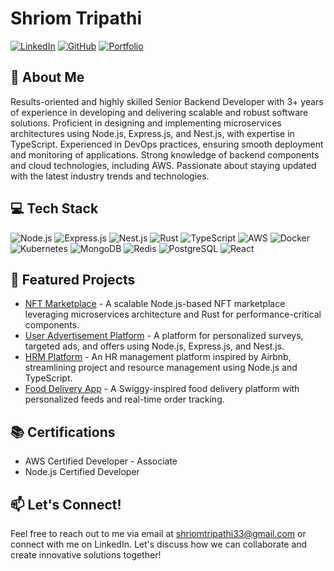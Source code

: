 # Shriom Tripathi

[![LinkedIn](https://img.shields.io/badge/-LinkedIn-blue?style=flat&logo=linkedin&logoColor=white)](https://www.linkedin.com/in/shriomtripathi)
[![GitHub](https://img.shields.io/badge/-GitHub-black?style=flat&logo=github&logoColor=white)](https://github.com/shriomtripathi)
[![Portfolio](https://img.shields.io/badge/-Portfolio-orange?style=flat&logo=web&logoColor=white)](https://www.example.com)

## 🚀 About Me
Results-oriented and highly skilled Senior Backend Developer with 3+ years of experience in developing and delivering scalable and robust software solutions. Proficient in designing and implementing microservices architectures using Node.js, Express.js, and Nest.js, with expertise in TypeScript. Experienced in DevOps practices, ensuring smooth deployment and monitoring of applications. Strong knowledge of backend components and cloud technologies, including AWS. Passionate about staying updated with the latest industry trends and technologies.

## 💻 Tech Stack
![Node.js](https://img.shields.io/badge/-Node.js-green?style=flat&logo=node.js&logoColor=white)
![Express.js](https://img.shields.io/badge/-Express.js-blue?style=flat&logo=express&logoColor=white)
![Nest.js](https://img.shields.io/badge/-Nest.js-red?style=flat&logo=nestjs&logoColor=white)
![Rust](https://img.shields.io/badge/-Rust-orange?style=flat&logo=rust&logoColor=white)
![TypeScript](https://img.shields.io/badge/-TypeScript-blue?style=flat&logo=typescript&logoColor=white)
![AWS](https://img.shields.io/badge/-AWS-yellow?style=flat&logo=amazon-aws&logoColor=white)
![Docker](https://img.shields.io/badge/-Docker-blue?style=flat&logo=docker&logoColor=white)
![Kubernetes](https://img.shields.io/badge/-Kubernetes-blue?style=flat&logo=kubernetes&logoColor=white)
![MongoDB](https://img.shields.io/badge/-MongoDB-green?style=flat&logo=mongodb&logoColor=white)
![Redis](https://img.shields.io/badge/-Redis-red?style=flat&logo=redis&logoColor=white)
![PostgreSQL](https://img.shields.io/badge/-PostgreSQL-blue?style=flat&logo=postgresql&logoColor=white)
![React](https://img.shields.io/badge/-React-blue?style=flat&logo=react&logoColor=white)

## 🌟 Featured Projects
- [NFT Marketplace](https://github.com/shriomtripathi/nft-marketplace) - A scalable Node.js-based NFT marketplace leveraging microservices architecture and Rust for performance-critical components.
- [User Advertisement Platform](https://github.com/shriomtripathi/user-ad-platform) - A platform for personalized surveys, targeted ads, and offers using Node.js, Express.js, and Nest.js.
- [HRM Platform](https://github.com/shriomtripathi/hrm-platform) - An HR management platform inspired by Airbnb, streamlining project and resource management using Node.js and TypeScript.
- [Food Delivery App](https://github.com/shriomtripathi/food-delivery-app) - A Swiggy-inspired food delivery platform with personalized feeds and real-time order tracking.

## 📚 Certifications
- AWS Certified Developer - Associate
- Node.js Certified Developer

## 📫 Let's Connect!
Feel free to reach out to me via email at shriomtripathi33@gmail.com or connect with me on LinkedIn. Let's discuss how we can collaborate and create innovative solutions together!
